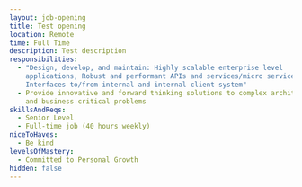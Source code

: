 ```yaml
---
layout: job-opening
title: Test opening
location: Remote
time: Full Time
description: Test description
responsibilities:
  - "Design, develop, and maintain: Highly scalable enterprise level
    applications, Robust and performant APIs and services/micro services,
    Interfaces to/from internal and internal client system"
  - Provide innovative and forward thinking solutions to complex architectural
    and business critical problems
skillsAndReqs:
  - Senior Level
  - Full-time job (40 hours weekly)
niceToHaves:
  - Be kind
levelsOfMastery:
  - Committed to Personal Growth
hidden: false
---
```

